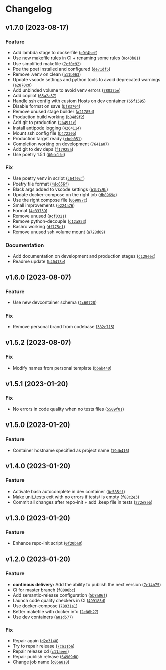 # Changelog

<!--next-version-placeholder-->

## v1.7.0 (2023-08-17)
### Feature
* Add lambda stage to dockerfile ([`e9f4bef`](https://github.com/antipodestudios/python-template/commit/e9f4bef20f801584c22a873ad74d6973ccafaca7))
* Use new makefile rules in CI + renaming some rules ([`0c43b81`](https://github.com/antipodestudios/python-template/commit/0c43b8193dd7add8487d20db56150c3b1ac41142))
* Use simplified makefile ([`7cf0c92`](https://github.com/antipodestudios/python-template/commit/7cf0c92b794de1c8d960a965e048bc39958b0a09))
* Poe the poet installed and configured ([`de71df5`](https://github.com/antipodestudios/python-template/commit/de71df56d3576d62d186a53f14db5e8d5fd0e20d))
* Remove .venv on clean ([`a11b063`](https://github.com/antipodestudios/python-template/commit/a11b063e8bfb8163fc35eecb65a60b753f3151d1))
* Update vscode settings and python tools to avoid deprecated warnings ([`e2870c0`](https://github.com/antipodestudios/python-template/commit/e2870c0d098fa3d04743df5852b3afb079b496e0))
* Add unbinded volume to avoid venv errors ([`78037be`](https://github.com/antipodestudios/python-template/commit/78037beb8225929aece308dace9f3113798be4df))
* Add copilot ([`65a2a57`](https://github.com/antipodestudios/python-template/commit/65a2a57af140b1d800f7b6c74604e663a9d53b9c))
* Handle ssh config with custom Hosts on dev container ([`65f1595`](https://github.com/antipodestudios/python-template/commit/65f15954be2a06247e4d5826a9ed009550a105a9))
* Disable format on save ([`bf83704`](https://github.com/antipodestudios/python-template/commit/bf8370499f33a63a60d7acc46055b297070a6253))
* Remove unused stage builder ([`a21785d`](https://github.com/antipodestudios/python-template/commit/a21785d66eafbad77f441a6c26882c4e6339fd9a))
* Production build working ([`b84d9f2`](https://github.com/antipodestudios/python-template/commit/b84d9f2009a29c44c2731fd6c24d5132172629d5))
* Add git to production ([`2a4911c`](https://github.com/antipodestudios/python-template/commit/2a4911c6686a73ab16fb5de20a8c2d97044d044a))
* Install antipode logging ([`4264114`](https://github.com/antipodestudios/python-template/commit/426411446cd9368263b8f558ed92e635df706512))
* Mount ssh config file ([`b47230b`](https://github.com/antipodestudios/python-template/commit/b47230b3cc277526c1ecaf32ebe0d6b4ed611f0d))
* Production target ready ([`cbeb051`](https://github.com/antipodestudios/python-template/commit/cbeb0512c1e761c7a0a4c79f89d03882ec633dc4))
* Completion working on development ([`7641a07`](https://github.com/antipodestudios/python-template/commit/7641a07520c2a2b327f2d038fe5f2c0ed92f44bb))
* Add git to dev deps ([`f17925a`](https://github.com/antipodestudios/python-template/commit/f17925aa56a8069b607ec9bedee94f323be9bc1b))
* Use poetry 1.5.1 ([`00dc1fd`](https://github.com/antipodestudios/python-template/commit/00dc1fdae7e2144b99a733334cac3c93c903d263))

### Fix
* Use poetry venv in script ([`c64f0cf`](https://github.com/antipodestudios/python-template/commit/c64f0cf93de903bcda5b654b95e6469389fb0807))
* Poetry file format ([`4dc656f`](https://github.com/antipodestudios/python-template/commit/4dc656f98999a44675c6d31e2d12ec3a9215f96d))
* Black args added to vscode settings ([`b1b7c9b`](https://github.com/antipodestudios/python-template/commit/b1b7c9bc397798de227d6b81527849b426be1a22))
* Update docker-compose on the right job ([`db8969e`](https://github.com/antipodestudios/python-template/commit/db8969efea95931c028463baad4e172f0a286236))
* Use the right compose file ([`069897c`](https://github.com/antipodestudios/python-template/commit/069897c0ab07fd4104b0ad92c05bc2320f3e68af))
* Small improvements ([`e224a76`](https://github.com/antipodestudios/python-template/commit/e224a7683c1c3c0f9dc0c5a70d886178a34d2c75))
* Format ([`4e33739`](https://github.com/antipodestudios/python-template/commit/4e33739d2a4c0df35c4da2a1915cc3f2f3012d57))
* Remove unused ([`9cf0321`](https://github.com/antipodestudios/python-template/commit/9cf032129897c101f3306a5fc4ca597104e53d6b))
* Remove python-decouple ([`c12a853`](https://github.com/antipodestudios/python-template/commit/c12a85384b4885cc7d82c95b6f3c7d8e5314291d))
* Bashrc working ([`df775c1`](https://github.com/antipodestudios/python-template/commit/df775c1540c53e5cf16bd9367619b4a053fb8118))
* Remove unused ssh volume mount ([`a728d09`](https://github.com/antipodestudios/python-template/commit/a728d09bbdda166afc9d660f54b94e76274c4452))

### Documentation
* Add documentation on development and production stages ([`c128eec`](https://github.com/antipodestudios/python-template/commit/c128eec1fff9ea9adaf168a5914822c5b48cfaaa))
* Readme update ([`b40413e`](https://github.com/antipodestudios/python-template/commit/b40413e813bf8f9964867cab1e0223bde412be33))

## v1.6.0 (2023-08-07)

### Feature

* Use new devcontainer schema ([`2c60728`](https://github.com/antipodestudios/python-template/commit/2c60728926631b332718e91c25a940e4e4910c75))

### Fix

* Remove personal brand from codebase ([`382c715`](https://github.com/antipodestudios/python-template/commit/382c715c8f2ff92a09a9187b9206a7f8cb1e2309))

## v1.5.2 (2023-08-07)

### Fix

* Modify names from personal template ([`bbab440`](https://github.com/antipodestudios/python-template/commit/bbab440319b1673e8e0c0b59e826017fade61be2))

## v1.5.1 (2023-01-20)

### Fix

- No errors in code quality when no tests files ([`5509f01`](https://github.com/antipodestudios/python-template/commit/5509f011f99040573a0a9da9d0d34e708b603768))

## v1.5.0 (2023-01-20)

### Feature

- Container hostname specified as project name ([`19db416`](https://github.com/antipodestudios/python-template/commit/19db41668e2a2c2253efb7c2d069137dae4a49b5))

## v1.4.0 (2023-01-20)

### Feature

- Activate bash autocomplete in dev container ([`0c585ff`](https://github.com/antipodestudios/python-template/commit/0c585ffceefa91a02c4cf5549c2c2a58abd2cf83))
- Make unit_tests exit with no errors if tests/ is empty ([`f88c2e3`](https://github.com/antipodestudios/python-template/commit/f88c2e3623850f9b232d56bed511e08da50e8573))
- Commit all changes after repo-init + add .keep file in tests ([`272e8eb`](https://github.com/antipodestudios/python-template/commit/272e8ebb76aeddf5010b17b8fbd171868f373ef0))

## v1.3.0 (2023-01-20)

### Feature

- Enhance repo-init script ([`0f20ba0`](https://github.com/antipodestudios/python-template/commit/0f20ba023db98be546d18d457d295b438cb08426))

## v1.2.0 (2023-01-20)

### Feature

- **continous delivery:** Add the ability to publish the next version ([`7c14b75`](https://github.com/antipodestudios/python-template/commit/7c14b7585ab74dad8cfa867eb5ed60feca3ddd65))
- Ci for master branch ([`f0000bc`](https://github.com/antipodestudios/python-template/commit/f0000bc026bacf97d5dfe7ec0b53b57a42712cb9))
- Add semantic-release configuration ([`5b8a06f`](https://github.com/antipodestudios/python-template/commit/5b8a06fdbf97c6ca114c2b2fb6aaad350874a3d0))
- Launch code quality checkers in CI ([`499185d`](https://github.com/antipodestudios/python-template/commit/499185d3a94b7b2e73eb92d63d452f2ce01bef87))
- Use docker-compose ([`78931a1`](https://github.com/antipodestudios/python-template/commit/78931a1ee535eb413f8b15008da5b2df75644a74))
- Better makefile with docker info ([`2e86b27`](https://github.com/antipodestudios/python-template/commit/2e86b2710be3136d983435fc5be6131a586a68d0))
- Use dev containers ([`a81d577`](https://github.com/antipodestudios/python-template/commit/a81d5776ccbdb4e7a8a804e81419fc5485453955))

### Fix

- Repair again ([`d2e3140`](https://github.com/antipodestudios/python-template/commit/d2e3140ee3ace11a150b796feb6d9036f39cdc11))
- Try to repair release ([`7ca11ba`](https://github.com/antipodestudios/python-template/commit/7ca11bad2230133d2fb72177e9e06ad5431ff207))
- Repair release cd ([`c11aeee`](https://github.com/antipodestudios/python-template/commit/c11aeeed9e2c87eb2bf7c6432f06f99913c87458))
- Repair publish release ([`64909d0`](https://github.com/antipodestudios/python-template/commit/64909d0104ff2d2ea5c4561bf1fb146f1f5eb7fa))
- Change job name ([`c86a818`](https://github.com/antipodestudios/python-template/commit/c86a818b3d7a298f7bcc69f91e430bf13bab7a38))
